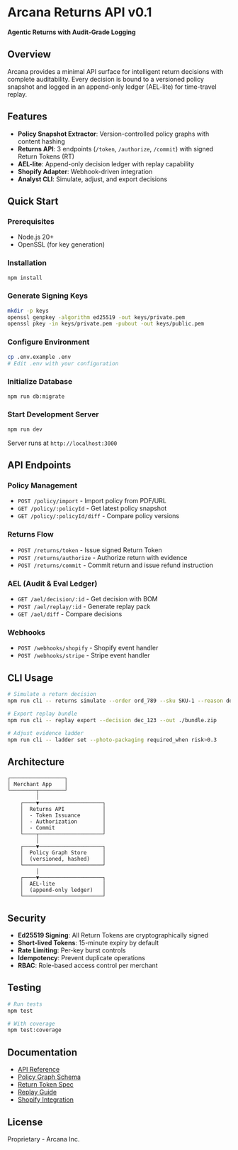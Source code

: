 # Arcana Returns API v0.1

**Agentic Returns with Audit-Grade Logging**

## Overview

Arcana provides a minimal API surface for intelligent return decisions with complete auditability. Every decision is bound to a versioned policy snapshot and logged in an append-only ledger (AEL-lite) for time-travel replay.

## Features

- **Policy Snapshot Extractor**: Version-controlled policy graphs with content hashing
- **Returns API**: 3 endpoints (`/token`, `/authorize`, `/commit`) with signed Return Tokens (RT)
- **AEL-lite**: Append-only decision ledger with replay capability
- **Shopify Adapter**: Webhook-driven integration
- **Analyst CLI**: Simulate, adjust, and export decisions

## Quick Start

### Prerequisites

- Node.js 20+
- OpenSSL (for key generation)

### Installation

```bash
npm install
```

### Generate Signing Keys

```bash
mkdir -p keys
openssl genpkey -algorithm ed25519 -out keys/private.pem
openssl pkey -in keys/private.pem -pubout -out keys/public.pem
```

### Configure Environment

```bash
cp .env.example .env
# Edit .env with your configuration
```

### Initialize Database

```bash
npm run db:migrate
```

### Start Development Server

```bash
npm run dev
```

Server runs at `http://localhost:3000`

## API Endpoints

### Policy Management

- `POST /policy/import` - Import policy from PDF/URL
- `GET /policy/:policyId` - Get latest policy snapshot
- `GET /policy/:policyId/diff` - Compare policy versions

### Returns Flow

- `POST /returns/token` - Issue signed Return Token
- `POST /returns/authorize` - Authorize return with evidence
- `POST /returns/commit` - Commit return and issue refund instruction

### AEL (Audit & Eval Ledger)

- `GET /ael/decision/:id` - Get decision with BOM
- `POST /ael/replay/:id` - Generate replay pack
- `GET /ael/diff` - Compare decisions

### Webhooks

- `POST /webhooks/shopify` - Shopify event handler
- `POST /webhooks/stripe` - Stripe event handler

## CLI Usage

```bash
# Simulate a return decision
npm run cli -- returns simulate --order ord_789 --sku SKU-1 --reason doesnt_fit

# Export replay bundle
npm run cli -- replay export --decision dec_123 --out ./bundle.zip

# Adjust evidence ladder
npm run cli -- ladder set --photo-packaging required_when risk>0.3
```

## Architecture

```
┌─────────────────┐
│ Merchant App    │
└────────┬────────┘
         │
    ┌────▼────────────────────┐
    │  Returns API            │
    │  - Token Issuance       │
    │  - Authorization        │
    │  - Commit               │
    └────┬────────────────────┘
         │
    ┌────▼────────────────────┐
    │  Policy Graph Store     │
    │  (versioned, hashed)    │
    └─────────────────────────┘
         │
    ┌────▼────────────────────┐
    │  AEL-lite               │
    │  (append-only ledger)   │
    └─────────────────────────┘
```

## Security

- **Ed25519 Signing**: All Return Tokens are cryptographically signed
- **Short-lived Tokens**: 15-minute expiry by default
- **Rate Limiting**: Per-key burst controls
- **Idempotency**: Prevent duplicate operations
- **RBAC**: Role-based access control per merchant

## Testing

```bash
# Run tests
npm test

# With coverage
npm test:coverage
```

## Documentation

- [API Reference](./docs/api-reference.md)
- [Policy Graph Schema](./docs/policy-schema.md)
- [Return Token Spec](./docs/return-token.md)
- [Replay Guide](./docs/replay-guide.md)
- [Shopify Integration](./docs/shopify-adapter.md)

## License

Proprietary - Arcana Inc.
